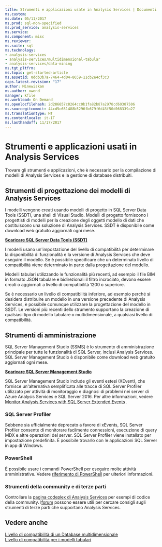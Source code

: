 ```yaml
---
title: Strumenti e applicazioni usate in Analysis Services | Documenti Microsoft
ms.custom: 
ms.date: 05/11/2017
ms.prod: sql-non-specified
ms.prod_service: analysis-services
ms.service: 
ms.component: misc
ms.reviewer: 
ms.suite: sql
ms.technology:
- analysis-services
- analysis-services/multidimensional-tabular
- analysis-services/data-mining
ms.tgt_pltfrm: 
ms.topic: get-started-article
ms.assetid: 0ddb3b7a-7464-4d04-8659-11cb2e4cf3c3
caps.latest.revision: "17"
author: Minewiskan
ms.author: owend
manager: kfile
ms.workload: On Demand
ms.openlocfilehash: 2d286657c8264cc0b1fa82b87a2978cd60387506
ms.sourcegitcommit: 44cd5c651488b5296fb679f6d43f50d068339a27
ms.translationtype: HT
ms.contentlocale: it-IT
ms.lasthandoff: 11/17/2017
---
```

# <a name="tools-and-applications-used-in-analysis-services"></a>Strumenti e applicazioni usati in Analysis Services
  Trovare gli strumenti e applicazioni, che è necessario per la compilazione di modelli di Analysis Services e la gestione di database distribuiti.  
  
## <a name="analysis-services-model-designers"></a>Strumenti di progettazione dei modelli di Analysis Services  
 I modelli vengono creati usando modelli di progetto in SQL Server Data Tools (SSDT), una shell di Visual Studio. Modelli di progetto forniscono i progettisti di modelli per la creazione degli oggetti modello di dati che costituiscono una soluzione di Analysis Services. SSDT è disponibile come download web gratuito aggiornati ogni mese.

 **[Scaricare SQL Server Data Tools (SSDT)](https://docs.microsoft.com/sql/ssdt/download-sql-server-data-tools-ssdt)** 
  
 I modelli usano un'impostazione del livello di compatibilità per determinare la disponibilità di funzionalità e la versione di Analysis Services che deve eseguire il modello.  Se è possibile specificare che un determinato livello di compatibilità viene determinato in parte dalla progettazione del modello.  
  
 Modelli tabulari utilizzando le funzionalità più recenti, ad esempio il file BIM in formato JSON tabulare e bidirezionali il filtro incrociato, devono essere creati o aggiornati a livello di compatibilità 1200 o superiore.  
  
 Se è necessario un livello di compatibilità inferiore, ad esempio perché si desidera distribuire un modello in una versione precedente di Analysis Services, è possibile comunque utilizzare la progettazione del modello in SSDT. Le versioni più recenti dello strumento supportano la creazione di qualsiasi tipo di modello tabulare o multidimensionale, a qualsiasi livello di compatibilità.   

## <a name="administrative-tools"></a>Strumenti di amministrazione  
  
 SQL Server Management Studio (SSMS) è lo strumento di amministrazione principale per tutte le funzionalità di SQL Server, inclusi Analysis Services. SQL Server Management Studio è disponibile come download web gratuito aggiornati ogni mese. 
  
**[Scaricare SQL Server Management Studio](../ssms/download-sql-server-management-studio-ssms.md)** 
  
 SQL Server Management Studio include gli eventi estesi (XEvent), che fornisce un'alternativa semplificata alle tracce di SQL Server Profiler utilizzato per attività di monitoraggio e diagnosi di problemi nei server di Azure Analysis Services e SQL Server 2016. Per altre informazioni, vedere [Monitor Analysis Services with SQL Server Extended Events](../analysis-services/instances/monitor-analysis-services-with-sql-server-extended-events.md) .  
  
### <a name="sql-server-profiler"></a>SQL Server Profiler  
 Sebbene sia ufficialmente deprecato a favore di xEvents, SQL Server Profiler consente di monitorare facilmente connessioni, esecuzione di query MDX e altre operazioni del server. SQL Server Profiler viene installato per impostazione predefinita. È possibile trovarlo con le applicazioni SQL Server in app di Windows.  
  
### <a name="powershell"></a>PowerShell  
 È possibile usare i comandi PowerShell per eseguire molte attività amministrative. Vedere [riferimento di PowerShell](../analysis-services/powershell/analysis-services-powershell-reference.md) per ulteriori informazioni.  
  
### <a name="community-and-third-party-tools"></a>Strumenti della community e di terze parti  
 Controllare la [pagina codeplex di Analysis Services](http://sqlsrvanalysissrvcs.codeplex.com/) per esempi di codice della community. I[forum](http://social.msdn.microsoft.com/Forums/sqlserver/home?forum=sqlanalysisservices) possono essere utili per cercare consigli sugli strumenti di terze parti che supportano Analysis Services.  
  
## <a name="see-also"></a>Vedere anche  
 [Livello di compatibilità di un Database multidimensionale](../analysis-services/multidimensional-models/compatibility-level-of-a-multidimensional-database-analysis-services.md)   
 [Livello di compatibilità per i modelli tabulari](../analysis-services/tabular-models/compatibility-level-for-tabular-models-in-analysis-services.md)  
  
  
